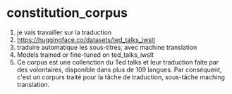 # constitution_corpus
1. je vais travailler sur la traduction
2. https://huggingface.co/datasets/ted_talks_iwslt
3. traduire automatique les sous-titres, avec machine translation
4. Models trained or fine-tuned on ted_talks_iwslt
5. Ce corpus est une collenction du Ted talks et leur traduction faite par des volontaires, disponible dans plus de 109 langues. Par conséquent, c'est un corpurs traité pour la tâche de traduction, sous-tâche maching translation.
